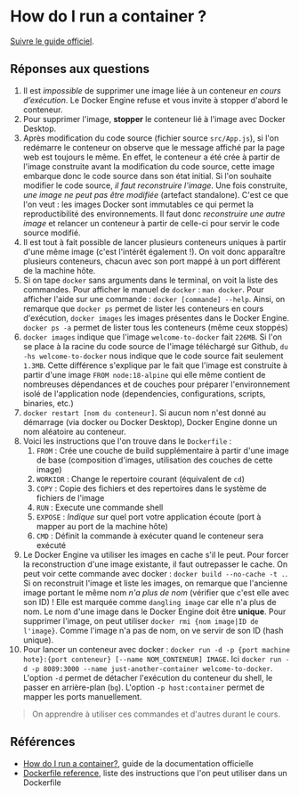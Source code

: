 # How do I run a container ?

[Suivre le guide officiel](https://docs.docker.com/guides/walkthroughs/run-a-container/).

## Réponses aux questions

1. Il est *impossible* de supprimer une image liée à un conteneur *en cours d’exécution*. Le Docker Engine refuse et vous invite à stopper d'abord le conteneur.
2. Pour supprimer l'image, **stopper** le conteneur lié à l'image avec Docker Desktop.
3. Après modification du code source (fichier source `src/App.js`), si l'on redémarre le conteneur on observe que le message affiché par la page web est toujours le même. En effet, le conteneur a été crée à partir de l'image construite avant la modification du code source, cette image embarque donc le code source dans son état initial. Si l'on souhaite modifier le code source, *il faut reconstruire l'image*. Une fois construite, *une image ne peut pas être modifiée* (artefact standalone). C'est ce que l'on veut : les images Docker sont immutables ce qui permet la reproductibilité des environnements. Il faut donc *reconstruire une autre image* et relancer un conteneur à partir de celle-ci pour servir le code source modifié.
4. Il est tout à fait possible de lancer plusieurs conteneurs uniques à partir d'une même image (c'est l'intérêt également !). On voit donc apparaître plusieurs conteneurs, chacun avec son port mappé à un port différent de la machine hôte. 
5. Si on tape `docker` sans arguments dans le terminal, on voit la liste des commandes. Pour afficher le manuel de `docker` : `man docker`.  Pour afficher l'aide sur une commande : `docker [commande] --help`. Ainsi, on remarque que `docker ps` permet de lister les conteneurs en cours d'exécution, `docker images` les images présentes dans le Docker Engine. `docker ps -a` permet de lister tous les conteneurs (même ceux stoppés)
6. `docker images` indique que l'image `welcome-to-docker` fait `226MB`. Si l'on se place à la racine du code source de l'image téléchargé sur Github, `du -hs welcome-to-docker` nous indique que le code source fait seulement `1.3MB`. Cette différence s'explique par le fait que l'image est construite à partir d'une image `FROM node:18-alpine` qui elle même contient de nombreuses dépendances et de couches pour préparer l'environnement isolé de l'application node (dependencies, configurations, scripts, binaries, etc.)
7. `docker restart [nom du conteneur]`. Si aucun nom n'est donné au démarrage (via docker ou Docker Desktop), Docker Engine donne un nom aléatoire au conteneur.
8. Voici les instructions que l'on trouve dans le `Dockerfile` :
   1. `FROM` : Crée une couche de build supplémentaire à partir d'une image de base (composition d'images, utilisation des couches de cette image)
   2. `WORKIDR` : Change le repertoire courant (équivalent de `cd`)
   3. `COPY` : Copie des fichiers et des repertoires dans le système de fichiers de l'image
   4. `RUN` : Execute une commande shell
   5. `EXPOSE` : *Indique* sur quel port votre application écoute (port à mapper au port de la machine hôte)
   6. `CMD` : Définit la commande à exécuter quand le conteneur sera exécuté
9. Le Docker Engine va utiliser les images en cache s'il le peut. Pour forcer la reconstruction d'une image existante, il faut outrepasser le cache. On peut voir cette commande avec docker : `docker build --no-cache -t .`. Si on reconstruit l'image et liste les images, on remarque que l'ancienne image portant le même nom *n'a plus de nom* (vérifier que c'est elle avec son ID) ! Elle est marquée comme `dangling image` car elle n'a plus de nom. Le nom d'une image dans le Docker Engine doit être **unique**. Pour supprimer l'image, on peut utiliser `docker rmi {nom image|ID de l'image}`. Comme l'image n'a pas de nom, on ve servir de son ID (hash unique).
10. Pour lancer un conteneur avec docker : `docker run -d -p {port machine hote}:{port conteneur} [--name NOM_CONTENEUR] IMAGE`. Ici `docker run -d -p 8089:3000 --name just-another-container welcome-to-docker`. L'option `-d` permet de détacher l'exécution du conteneur du shell, le passer en arrière-plan (`bg`). L'option `-p host:container` permet de mapper les ports manuellement.

> On apprendre à utiliser ces commandes et d'autres durant le cours.

## Références

- [How do I run a container?](https://docs.docker.com/guides/walkthroughs/run-a-container/), guide de la documentation officielle
- [Dockerfile reference](https://docs.docker.com/reference/dockerfile/), liste des instructions que l'on peut utiliser dans un Dockerfile